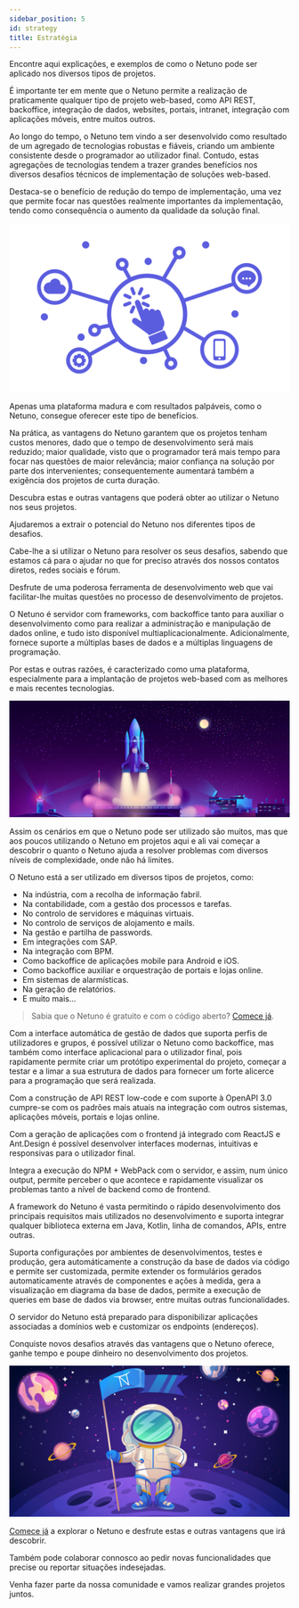 ```yaml
---
sidebar_position: 5
id: strategy
title: Estratégia
---
```


Encontre aqui explicações, e exemplos de como o Netuno pode ser aplicado nos diversos tipos de projetos.

É importante ter em mente que o Netuno permite a realização de praticamente qualquer tipo de projeto web-based, como API REST, backoffice, integração de dados, websites, portais, intranet, integração com aplicações móveis, entre muitos outros.

Ao longo do tempo, o Netuno tem vindo a ser desenvolvido como resultado de um agregado de tecnologias robustas e fiáveis, criando um ambiente consistente desde o programador ao utilizador final.
Contudo, estas agregações de tecnologias tendem a trazer grandes benefícios nos diversos desafios técnicos de implementação de soluções web-based.

Destaca-se o benefício de redução do tempo de implementação, uma vez que permite focar nas questões realmente importantes da implementação, tendo como consequência o aumento da qualidade da solução final.

![Netuno & Soluções Web](/docs/assets/business/overview.svg "Netuno & Soluções Web.")

Apenas uma plataforma madura e com resultados palpáveis, como o Netuno, consegue oferecer este tipo de benefícios.

Na prática, as vantagens do Netuno garantem que os projetos tenham custos menores, dado que o tempo de desenvolvimento será mais reduzido; maior qualidade, visto que o programador terá mais tempo para focar nas questões de maior relevância; maior confiança na solução por parte dos intervenientes; consequentemente aumentará também a exigência dos projetos de curta duração.

Descubra estas e outras vantagens que poderá obter ao utilizar o Netuno nos seus projetos.

Ajudaremos a extrair o potencial do Netuno nos diferentes tipos de desafios.

Cabe-lhe a si utilizar o Netuno para resolver os seus desafios, sabendo que estamos cá para o ajudar no que for preciso através dos nossos contatos diretos, redes sociais e fórum.

Desfrute de uma poderosa ferramenta de desenvolvimento web que vai facilitar-lhe muitas questões no processo de desenvolvimento de projetos.

O Netuno é servidor com frameworks, com backoffice tanto para auxiliar o desenvolvimento como para realizar a administração e manipulação de dados online, e tudo isto disponível multiaplicacionalmente. Adicionalmente, fornece suporte a múltiplas bases de dados e a múltiplas linguagens de programação.

Por estas e outras razões, é caracterizado como uma plataforma, especialmente para a implantação de projetos web-based com as melhores e mais recentes tecnologias.

![Netuno é a plataforma de lançamento de projetos Web](/docs/assets/business/introduction.jpg "Netuno é a plataforma de lançamento de projetos Web.")

Assim os cenários em que o Netuno pode ser utilizado são muitos, mas que aos poucos utilizando o Netuno em projetos aqui e ali vai começar a descobrir o quanto o Netuno ajuda a resolver problemas com diversos níveis de complexidade, onde não há limites.

O Netuno está a ser utilizado em diversos tipos de projetos, como:

- Na indústria, com a recolha de informação fabril.
- Na contabilidade, com a gestão dos processos e tarefas.
- No controlo de servidores e máquinas virtuais.
- No controlo de serviços de alojamento e mails.
- Na gestão e partilha de passwords.
- Em integrações com SAP.
- Na integração com BPM.
- Como backoffice de aplicações mobile para Android e iOS.
- Como backoffice auxiliar e orquestração de portais e lojas online.
- Em sistemas de alarmísticas.
- Na geração de relatórios.
- E muito mais...

> Sabia que o Netuno é gratuito e com o código aberto? [Comece já](../get-started/installation).

Com a interface automática de gestão de dados que suporta perfis de utilizadores e grupos, é possível utilizar o Netuno como backoffice, mas também como interface aplicacional para o utilizador final, pois rapidamente permite criar um protótipo experimental do projeto, começar a testar e a limar a sua estrutura de dados para fornecer um forte alicerce para a programação que será realizada.

Com a construção de API REST low-code e com suporte à OpenAPI 3.0 cumpre-se com os padrões mais atuais na integração com outros sistemas, aplicações móveis, portais e lojas online.

Com a geração de aplicações com o frontend já integrado com ReactJS e Ant.Design é possível desenvolver interfaces modernas, intuitivas e responsivas para o utilizador final.

Integra a execução do NPM + WebPack com o servidor, e assim, num único output, permite perceber o que acontece e rapidamente visualizar os problemas tanto a nível de backend como de frontend.

A framework do Netuno é vasta permitindo o rápido desenvolvimento dos principais requisitos mais utilizados no desenvolvimento e suporta integrar qualquer biblioteca externa em Java, Kotlin, linha de comandos, APIs, entre outras.

Suporta configurações por ambientes de desenvolvimentos, testes e produção, gera automáticamente a construção da base de dados via código e permite ser customizada, permite extender os formulários gerados automaticamente através de componentes e ações à medida, gera a visualização em diagrama da base de dados, permite a execução de queries em base de dados via browser, entre muitas outras funcionalidades.

O servidor do Netuno está preparado para disponibilizar aplicações associadas a domínios web e customizar os endpoints (endereços).

Conquiste novos desafios através das vantagens que o Netuno oferece, ganhe tempo e poupe dinheiro no desenvolvimento dos projetos.

![Netuno é a plataforma de lançamento de projetos Web](/docs/assets/business/introduction-conquest.jpg "Netuno é a plataforma de lançamento de projetos Web.")

[Comece já](../get-started/installation) a explorar o Netuno e desfrute estas e outras vantagens que irá descobrir.

Também pode colaborar connosco ao pedir novas funcionalidades que precise ou reportar situações indesejadas.

Venha fazer parte da nossa comunidade e vamos realizar grandes projetos juntos.
